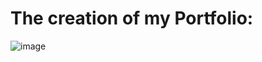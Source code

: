 # The creation of my Portfolio:
![image](https://github.com/JonathanFabs/My-Portfolio/assets/82349180/d2f68206-a455-47a3-a46b-de07a4c08907)
